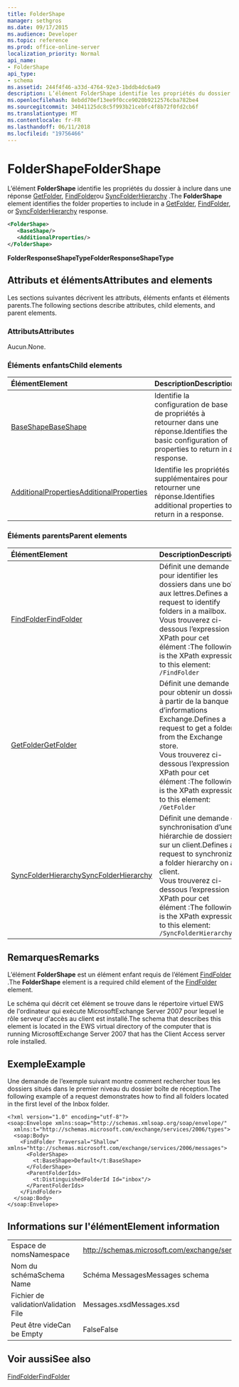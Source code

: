 ```yaml
---
title: FolderShape
manager: sethgros
ms.date: 09/17/2015
ms.audience: Developer
ms.topic: reference
ms.prod: office-online-server
localization_priority: Normal
api_name:
- FolderShape
api_type:
- schema
ms.assetid: 244f4f46-a33d-4764-92e3-1bddb4dc6a49
description: L’élément FolderShape identifie les propriétés du dossier à inclure dans une réponse GetFolder, FindFolder ou SyncFolderHierarchy.
ms.openlocfilehash: 8ebdd70ef13ee9f0cce9020b9212576cba782be4
ms.sourcegitcommit: 34041125dc8c5f993b21cebfc4f8b72f0fd2cb6f
ms.translationtype: MT
ms.contentlocale: fr-FR
ms.lasthandoff: 06/11/2018
ms.locfileid: "19756466"
---
```

# <a name="foldershape"></a><span data-ttu-id="a35f6-103">FolderShape</span><span class="sxs-lookup"><span data-stu-id="a35f6-103">FolderShape</span></span>

<span data-ttu-id="a35f6-104">L’élément **FolderShape** identifie les propriétés du dossier à inclure dans une réponse [GetFolder](getfolder.md), [FindFolder](findfolder.md)ou [SyncFolderHierarchy](syncfolderhierarchy.md) .</span><span class="sxs-lookup"><span data-stu-id="a35f6-104">The **FolderShape** element identifies the folder properties to include in a [GetFolder](getfolder.md), [FindFolder](findfolder.md), or [SyncFolderHierarchy](syncfolderhierarchy.md) response.</span></span> 
  
```xml
<FolderShape>
   <BaseShape/>
   <AdditionalProperties/>
</FolderShape>
```

 <span data-ttu-id="a35f6-105">**FolderResponseShapeType**</span><span class="sxs-lookup"><span data-stu-id="a35f6-105">**FolderResponseShapeType**</span></span>
## <a name="attributes-and-elements"></a><span data-ttu-id="a35f6-106">Attributs et éléments</span><span class="sxs-lookup"><span data-stu-id="a35f6-106">Attributes and elements</span></span>

<span data-ttu-id="a35f6-107">Les sections suivantes décrivent les attributs, éléments enfants et éléments parents.</span><span class="sxs-lookup"><span data-stu-id="a35f6-107">The following sections describe attributes, child elements, and parent elements.</span></span>
  
### <a name="attributes"></a><span data-ttu-id="a35f6-108">Attributs</span><span class="sxs-lookup"><span data-stu-id="a35f6-108">Attributes</span></span>

<span data-ttu-id="a35f6-109">Aucun.</span><span class="sxs-lookup"><span data-stu-id="a35f6-109">None.</span></span>
  
### <a name="child-elements"></a><span data-ttu-id="a35f6-110">Éléments enfants</span><span class="sxs-lookup"><span data-stu-id="a35f6-110">Child elements</span></span>

|<span data-ttu-id="a35f6-111">**Élément**</span><span class="sxs-lookup"><span data-stu-id="a35f6-111">**Element**</span></span>|<span data-ttu-id="a35f6-112">**Description**</span><span class="sxs-lookup"><span data-stu-id="a35f6-112">**Description**</span></span>|
|:-----|:-----|
|[<span data-ttu-id="a35f6-113">BaseShape</span><span class="sxs-lookup"><span data-stu-id="a35f6-113">BaseShape</span></span>](baseshape.md) <br/> |<span data-ttu-id="a35f6-114">Identifie la configuration de base de propriétés à retourner dans une réponse.</span><span class="sxs-lookup"><span data-stu-id="a35f6-114">Identifies the basic configuration of properties to return in a response.</span></span>  <br/> |
|[<span data-ttu-id="a35f6-115">AdditionalProperties</span><span class="sxs-lookup"><span data-stu-id="a35f6-115">AdditionalProperties</span></span>](additionalproperties.md) <br/> |<span data-ttu-id="a35f6-116">Identifie les propriétés supplémentaires pour retourner une réponse.</span><span class="sxs-lookup"><span data-stu-id="a35f6-116">Identifies additional properties to return in a response.</span></span>  <br/> |
   
### <a name="parent-elements"></a><span data-ttu-id="a35f6-117">Éléments parents</span><span class="sxs-lookup"><span data-stu-id="a35f6-117">Parent elements</span></span>

|<span data-ttu-id="a35f6-118">**Élément**</span><span class="sxs-lookup"><span data-stu-id="a35f6-118">**Element**</span></span>|<span data-ttu-id="a35f6-119">**Description**</span><span class="sxs-lookup"><span data-stu-id="a35f6-119">**Description**</span></span>|
|:-----|:-----|
|[<span data-ttu-id="a35f6-120">FindFolder</span><span class="sxs-lookup"><span data-stu-id="a35f6-120">FindFolder</span></span>](findfolder.md) <br/> |<span data-ttu-id="a35f6-121">Définit une demande pour identifier les dossiers dans une boîte aux lettres.</span><span class="sxs-lookup"><span data-stu-id="a35f6-121">Defines a request to identify folders in a mailbox.</span></span>  <br/> <span data-ttu-id="a35f6-122">Vous trouverez ci-dessous l’expression XPath pour cet élément :</span><span class="sxs-lookup"><span data-stu-id="a35f6-122">The following is the XPath expression to this element:</span></span>  <br/>  `/FindFolder` <br/> |
|[<span data-ttu-id="a35f6-123">GetFolder</span><span class="sxs-lookup"><span data-stu-id="a35f6-123">GetFolder</span></span>](getfolder.md) <br/> |<span data-ttu-id="a35f6-124">Définit une demande pour obtenir un dossier à partir de la banque d’informations Exchange.</span><span class="sxs-lookup"><span data-stu-id="a35f6-124">Defines a request to get a folder from the Exchange store.</span></span>  <br/> <span data-ttu-id="a35f6-125">Vous trouverez ci-dessous l’expression XPath pour cet élément :</span><span class="sxs-lookup"><span data-stu-id="a35f6-125">The following is the XPath expression to this element:</span></span>  <br/>  `/GetFolder` <br/> |
|[<span data-ttu-id="a35f6-126">SyncFolderHierarchy</span><span class="sxs-lookup"><span data-stu-id="a35f6-126">SyncFolderHierarchy</span></span>](syncfolderhierarchy.md) <br/> |<span data-ttu-id="a35f6-127">Définit une demande de synchronisation d’une hiérarchie de dossiers sur un client.</span><span class="sxs-lookup"><span data-stu-id="a35f6-127">Defines a request to synchronize a folder hierarchy on a client.</span></span>  <br/> <span data-ttu-id="a35f6-128">Vous trouverez ci-dessous l’expression XPath pour cet élément :</span><span class="sxs-lookup"><span data-stu-id="a35f6-128">The following is the XPath expression to this element:</span></span>  <br/>  `/SyncFolderHierarchy` <br/> |
   
## <a name="remarks"></a><span data-ttu-id="a35f6-129">Remarques</span><span class="sxs-lookup"><span data-stu-id="a35f6-129">Remarks</span></span>

<span data-ttu-id="a35f6-130">L’élément **FolderShape** est un élément enfant requis de l’élément [FindFolder](findfolder.md) .</span><span class="sxs-lookup"><span data-stu-id="a35f6-130">The **FolderShape** element is a required child element of the [FindFolder](findfolder.md) element.</span></span> 
  
<span data-ttu-id="a35f6-131">Le schéma qui décrit cet élément se trouve dans le répertoire virtuel EWS de l'ordinateur qui exécute MicrosoftExchange Server 2007 pour lequel le rôle serveur d'accès au client est installé.</span><span class="sxs-lookup"><span data-stu-id="a35f6-131">The schema that describes this element is located in the EWS virtual directory of the computer that is running MicrosoftExchange Server 2007 that has the Client Access server role installed.</span></span>
  
## <a name="example"></a><span data-ttu-id="a35f6-132">Exemple</span><span class="sxs-lookup"><span data-stu-id="a35f6-132">Example</span></span>

<span data-ttu-id="a35f6-133">Une demande de l’exemple suivant montre comment rechercher tous les dossiers situés dans le premier niveau du dossier boîte de réception.</span><span class="sxs-lookup"><span data-stu-id="a35f6-133">The following example of a request demonstrates how to find all folders located in the first level of the Inbox folder.</span></span>
  
```
<?xml version="1.0" encoding="utf-8"?>
<soap:Envelope xmlns:soap="http://schemas.xmlsoap.org/soap/envelope/"
  xmlns:t="http://schemas.microsoft.com/exchange/services/2006/types">
  <soap:Body>
    <FindFolder Traversal="Shallow" xmlns="http://schemas.microsoft.com/exchange/services/2006/messages">
      <FolderShape>
        <t:BaseShape>Default</t:BaseShape>
      </FolderShape>
      <ParentFolderIds>
        <t:DistinguishedFolderId Id="inbox"/>
      </ParentFolderIds>
    </FindFolder>
  </soap:Body>
</soap:Envelope>
```

## <a name="element-information"></a><span data-ttu-id="a35f6-134">Informations sur l'élément</span><span class="sxs-lookup"><span data-stu-id="a35f6-134">Element information</span></span>

|||
|:-----|:-----|
|<span data-ttu-id="a35f6-135">Espace de noms</span><span class="sxs-lookup"><span data-stu-id="a35f6-135">Namespace</span></span>  <br/> |http://schemas.microsoft.com/exchange/services/2006/messages  <br/> |
|<span data-ttu-id="a35f6-136">Nom du schéma</span><span class="sxs-lookup"><span data-stu-id="a35f6-136">Schema Name</span></span>  <br/> |<span data-ttu-id="a35f6-137">Schéma Messages</span><span class="sxs-lookup"><span data-stu-id="a35f6-137">Messages schema</span></span>  <br/> |
|<span data-ttu-id="a35f6-138">Fichier de validation</span><span class="sxs-lookup"><span data-stu-id="a35f6-138">Validation File</span></span>  <br/> |<span data-ttu-id="a35f6-139">Messages.xsd</span><span class="sxs-lookup"><span data-stu-id="a35f6-139">Messages.xsd</span></span>  <br/> |
|<span data-ttu-id="a35f6-140">Peut être vide</span><span class="sxs-lookup"><span data-stu-id="a35f6-140">Can be Empty</span></span>  <br/> |<span data-ttu-id="a35f6-141">False</span><span class="sxs-lookup"><span data-stu-id="a35f6-141">False</span></span>  <br/> |
   
## <a name="see-also"></a><span data-ttu-id="a35f6-142">Voir aussi</span><span class="sxs-lookup"><span data-stu-id="a35f6-142">See also</span></span>



[<span data-ttu-id="a35f6-143">FindFolder</span><span class="sxs-lookup"><span data-stu-id="a35f6-143">FindFolder</span></span>](findfolder.md)

